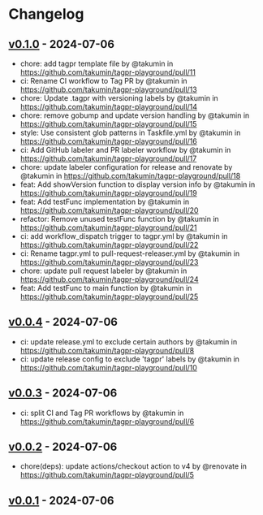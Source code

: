 # Changelog

## [v0.1.0](https://github.com/takumin/tagpr-playground/compare/v0.0.4...v0.1.0) - 2024-07-06
- chore: add tagpr template file by @takumin in https://github.com/takumin/tagpr-playground/pull/11
- ci: Rename CI workflow to Tag PR by @takumin in https://github.com/takumin/tagpr-playground/pull/13
- chore: Update .tagpr with versioning labels by @takumin in https://github.com/takumin/tagpr-playground/pull/14
- chore: remove gobump and update version handling by @takumin in https://github.com/takumin/tagpr-playground/pull/15
- style: Use consistent glob patterns in Taskfile.yml by @takumin in https://github.com/takumin/tagpr-playground/pull/16
- ci: Add GitHub labeler and PR labeler workflow by @takumin in https://github.com/takumin/tagpr-playground/pull/17
- chore: update labeler configuration for release and renovate by @takumin in https://github.com/takumin/tagpr-playground/pull/18
- feat: Add showVersion function to display version info by @takumin in https://github.com/takumin/tagpr-playground/pull/19
- feat: Add testFunc implementation by @takumin in https://github.com/takumin/tagpr-playground/pull/20
- refactor: Remove unused testFunc function by @takumin in https://github.com/takumin/tagpr-playground/pull/21
- ci: add workflow_dispatch trigger to tagpr.yml by @takumin in https://github.com/takumin/tagpr-playground/pull/22
- ci: Rename tagpr.yml to pull-request-releaser.yml by @takumin in https://github.com/takumin/tagpr-playground/pull/23
- chore: update pull request labeler by @takumin in https://github.com/takumin/tagpr-playground/pull/24
- feat: Add testFunc to main function by @takumin in https://github.com/takumin/tagpr-playground/pull/25

## [v0.0.4](https://github.com/takumin/tagpr-playground/compare/v0.0.3...v0.0.4) - 2024-07-06
- ci: update release.yml to exclude certain authors by @takumin in https://github.com/takumin/tagpr-playground/pull/8
- ci: update release config to exclude 'tagpr' labels by @takumin in https://github.com/takumin/tagpr-playground/pull/10

## [v0.0.3](https://github.com/takumin/tagpr-playground/compare/v0.0.2...v0.0.3) - 2024-07-06
- ci: split CI and Tag PR workflows by @takumin in https://github.com/takumin/tagpr-playground/pull/6

## [v0.0.2](https://github.com/takumin/tagpr-playground/compare/v0.0.1...v0.0.2) - 2024-07-06
- chore(deps): update actions/checkout action to v4 by @renovate in https://github.com/takumin/tagpr-playground/pull/5

## [v0.0.1](https://github.com/takumin/tagpr-playground/commits/v0.0.1) - 2024-07-06
